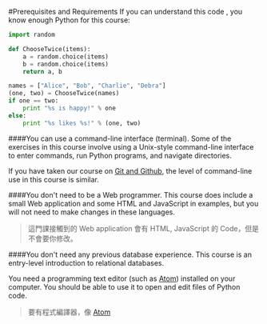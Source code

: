 #Prerequisites and Requirements
If you can understand this code , you know enough Python for this course:

```Python
import random

def ChooseTwice(items):
    a = random.choice(items)
    b = random.choice(items)
    return a, b

names = ["Alice", "Bob", "Charlie", "Debra"]
(one, two) = ChooseTwice(names)
if one == two:
    print "%s is happy!" % one
else:
    print "%s likes %s!" % (one, two)
```


####You can use a command-line interface (terminal).
Some of the exercises in this course involve using a Unix-style command-line interface to enter commands, run Python programs, and navigate directories.

If you have taken our course on [Git and Github](https://www.udacity.com/course/how-to-use-git-and-github--ud775), the level of command-line use in this course is similar.

####You don't need to be a Web programmer. 
This course does include a small Web application and some HTML and JavaScript in examples, but you will not need to make changes in these languages.
>這門課接觸到的 Web application 會有 HTML, JavaScript 的 Code，但是不會要你修改。

####You don't need any previous database experience. 
This course is an entry-level introduction to relational databases.

You need a programming text editor (such as [Atom](https://atom.io)) installed on your computer. You should be able to use it to open and edit files of Python code.
>要有程式編譯器，像 [Atom](https://atom.io)